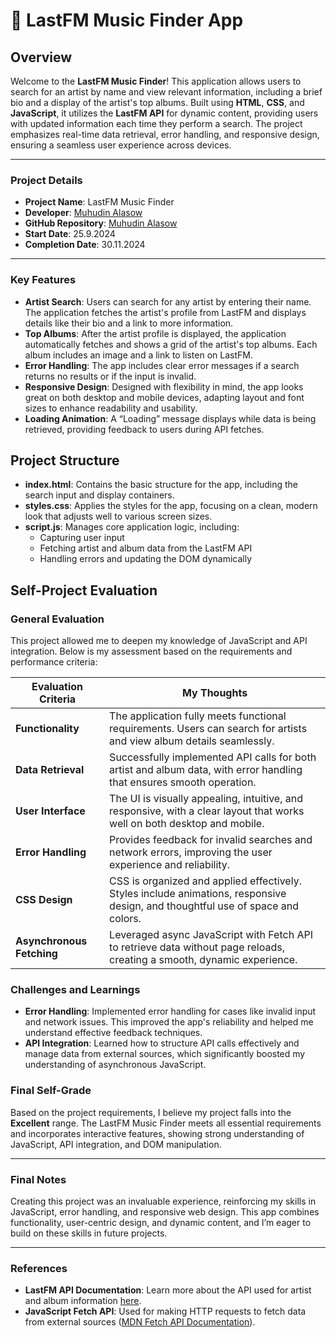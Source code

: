 # 📝 LastFM Music Finder App

## Overview

Welcome to the **LastFM Music Finder**! This application allows users to search for an artist by name and view relevant information, including a brief bio and a display of the artist's top albums. Built using **HTML**, **CSS**, and **JavaScript**, it utilizes the **LastFM API** for dynamic content, providing users with updated information each time they perform a search. The project emphasizes real-time data retrieval, error handling, and responsive design, ensuring a seamless user experience across devices.

---

### Project Details
- **Project Name**: LastFM Music Finder
- **Developer**: [Muhudin  Alasow](https://muhuala.github.io/muhu/)
- **GitHub Repository**: [Muhudin Alasow](https://github.com/muhuala/muhu)
- **Start Date**: 25.9.2024
- **Completion Date**: 30.11.2024

---

### Key Features
- **Artist Search**: Users can search for any artist by entering their name. The application fetches the artist's profile from LastFM and displays details like their bio and a link to more information.
- **Top Albums**: After the artist profile is displayed, the application automatically fetches and shows a grid of the artist's top albums. Each album includes an image and a link to listen on LastFM.
- **Error Handling**: The app includes clear error messages if a search returns no results or if the input is invalid.
- **Responsive Design**: Designed with flexibility in mind, the app looks great on both desktop and mobile devices, adapting layout and font sizes to enhance readability and usability.
- **Loading Animation**: A “Loading” message displays while data is being retrieved, providing feedback to users during API fetches.

## Project Structure

- **index.html**: Contains the basic structure for the app, including the search input and display containers.
- **styles.css**: Applies the styles for the app, focusing on a clean, modern look that adjusts well to various screen sizes.
- **script.js**: Manages core application logic, including:
  - Capturing user input
  - Fetching artist and album data from the LastFM API
  - Handling errors and updating the DOM dynamically

## Self-Project Evaluation

### General Evaluation
This project allowed me to deepen my knowledge of JavaScript and API integration. Below is my assessment based on the requirements and performance criteria:

| Evaluation Criteria      | My Thoughts                                                                                               |
|--------------------------|-----------------------------------------------------------------------------------------------------------|
| **Functionality**        | The application fully meets functional requirements. Users can search for artists and view album details seamlessly. |
| **Data Retrieval**       | Successfully implemented API calls for both artist and album data, with error handling that ensures smooth operation. |
| **User Interface**       | The UI is visually appealing, intuitive, and responsive, with a clear layout that works well on both desktop and mobile. |
| **Error Handling**       | Provides feedback for invalid searches and network errors, improving the user experience and reliability. |
| **CSS Design**           | CSS is organized and applied effectively. Styles include animations, responsive design, and thoughtful use of space and colors. |
| **Asynchronous Fetching**| Leveraged async JavaScript with Fetch API to retrieve data without page reloads, creating a smooth, dynamic experience. |

### Challenges and Learnings
- **Error Handling**: Implemented error handling for cases like invalid input and network issues. This improved the app's reliability and helped me understand effective feedback techniques.
- **API Integration**: Learned how to structure API calls effectively and manage data from external sources, which significantly boosted my understanding of asynchronous JavaScript.

### Final Self-Grade

Based on the project requirements, I believe my project falls into the **Excellent** range. The LastFM Music Finder meets all essential requirements and incorporates interactive features, showing strong understanding of JavaScript, API integration, and DOM manipulation.

---

### Final Notes
Creating this project was an invaluable experience, reinforcing my skills in JavaScript, error handling, and responsive web design. This app combines functionality, user-centric design, and dynamic content, and I’m eager to build on these skills in future projects.

---

### References
- **LastFM API Documentation**: Learn more about the API used for artist and album information [here](https://www.last.fm/api).
- **JavaScript Fetch API**: Used for making HTTP requests to fetch data from external sources ([MDN Fetch API Documentation](https://developer.mozilla.org/en-US/docs/Web/API/Fetch_API/Using_Fetch)).
